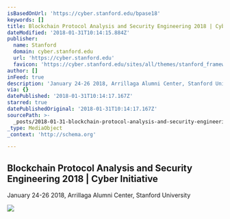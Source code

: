 ```yaml
---
isBasedOnUrl: 'https://cyber.stanford.edu/bpase18'
keywords: []
title: Blockchain Protocol Analysis and Security Engineering 2018 | Cyber Initiative
dateModified: '2018-01-31T10:14:15.884Z'
publisher:
  name: Stanford
  domain: cyber.stanford.edu
  url: 'https://cyber.stanford.edu'
  favicon: 'https://cyber.stanford.edu/sites/all/themes/stanford_framework/favicon.ico'
author: []
inFeed: true
description: 'January 24-26 2018, Arrillaga Alumni Center, Stanford University'
via: {}
datePublished: '2018-01-31T10:14:17.167Z'
starred: true
datePublishedOriginal: '2018-01-31T10:14:17.167Z'
sourcePath: >-
  _posts/2018-01-31-blockchain-protocol-analysis-and-security-engineering-2018-or.md
_type: MediaObject
_context: 'http://schema.org'

---
```

<article style=""><h1>Blockchain Protocol Analysis and Security Engineering 2018 | Cyber Initiative</h1><p>January 24-26 2018, Arrillaga Alumni Center, Stanford University</p><img src="https://cyber.stanford.edu/sites/default/files/styles/large-scaled/public/blockchainprotocolanalysis18.jpg?itok=_rSz-oUz" /></article>